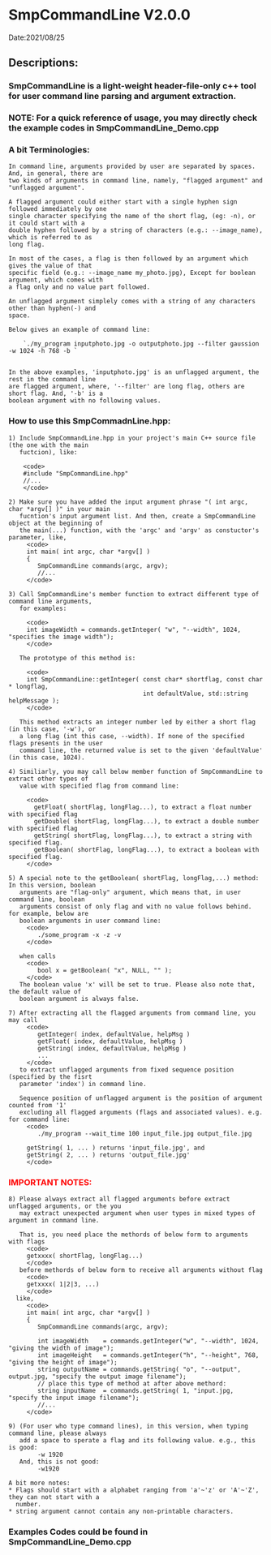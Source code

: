 # SmpCommandLine V2.0.0
Date:2021/08/25

## Descriptions: 

  ### SmpCommandLine is a light-weight header-file-only c++ tool for user command line parsing and argument extraction.

  ### NOTE: For a quick reference of usage, you may directly check the example codes in  SmpCommandLine_Demo.cpp
   
  ### A bit Terminologies: 
    In command line, arguments provided by user are separated by spaces. And, in general, there are  
    two kinds of arguments in command line, namely, "flagged argument" and "unflagged argument". 
    
    A flagged argument could either start with a single hyphen sign followed immediately by one 
    single character specifying the name of the short flag, (eg: -n), or it could start with a 
    double hyphen followed by a string of characters (e.g.: --image_name), which is referred to as 
    long flag. 
    
    In most of the cases, a flag is then followed by an argument which gives the value of that 
    specific field (e.g.: --image_name my_photo.jpg), Except for boolean argument, which comes with 
    a flag only and no value part followed.

    An unflagged argument simplely comes with a string of any characters other than hyphen(-) and 
    space.

    Below gives an example of command line:

        `./my_program inputphoto.jpg -o outputphoto.jpg --filter gaussion -w 1024 -h 768 -b `
        
    
    In the above examples, 'inputphoto.jpg' is an unflagged argument, the rest in the command line
    are flagged argument, where, '--filter' are long flag, others are short flag. And, '-b' is a 
    boolean argument with no following values.

  ### How to use this SmpCommadnLine.hpp:

    1) Include SmpCommandLine.hpp in your project's main C++ source file (the one with the main 
       fuctcion), like:

        <code>
        #include "SmpCommandLine.hpp"
        //...
        </code>

    2) Make sure you have added the input argument phrase "( int argc, char *argv[] )" in your main
       fucntion's input argument list. And then, create a SmpCommandLine object at the beginning of
       the main(...) function, with the 'argc' and 'argv' as constuctor's parameter, like,
         <code>
         int main( int argc, char *argv[] ) 
         {
            SmpCommandLine commands(argc, argv); 
            //...
         </code>
        
    3) Call SmpCommandLine's member function to extract different type of command line arguments,
       for examples:

         <code>
         int imageWidth = commands.getInteger( "w", "--width", 1024, "specifies the image width");
         </code>

       The prototype of this method is: 
           
         <code>
         int SmpCommandLine::getInteger( const char* shortflag, const char * longflag, 
                                         int defaultValue, std::string helpMessage );
         </code>
       
       This method extracts an integer number led by either a short flag (in this case, '-w'), or 
       a long flag (int this case, --width). If none of the specified flags presents in the user 
       command line, the returned value is set to the given 'defaultValue' (in this case, 1024).

    4) Similiarly, you may call below member function of SmpCommandLine to extract other types of 
       value with specified flag from command line:

         <code>
           getFloat( shortFlag, longFlag...), to extract a float number with specified flag
           getDouble( shortFlag, longFlag...), to extract a double number with specified flag
           getString( shortFlag, longFlag...), to extract a string with specified flag. 
           getBoolean( shortFlag, longFlag...), to extract a boolean with specified flag. 
         </code>

    5) A special note to the getBoolean( shortFlag, longFlag,...) method: In this version, boolean 
       arguments are "flag-only" argument, which means that, in user command line, boolean 
       arguments consist of only flag and with no value follows behind. for example, below are 
       boolean arguments in user command line:
         <code>
            ./some_program -x -z -v
         </code>

       when calls 
         <code>
            bool x = getBoolean( "x", NULL, "" );
         </code>
       The boolean value 'x' will be set to true. Please also note that, the default value of 
       boolean argument is always false.

    7) After extracting all the flagged arguments from command line, you may call 
         <code>
            getInteger( index, defaultValue, helpMsg )
            getFloat( index, defaultValue, helpMsg )
            getString( index, defaultValue, helpMsg )
            ...
         </code>
       to extract unflagged arguments from fixed sequence position (specified by the fisrt 
       parameter 'index') in command line. 
       
       Sequence position of unflagged argument is the position of argument counted from '1' 
       excluding all flagged arguments (flags and associated values). e.g. for command line: 
         <code>
            ./my_program --wait_time 100 input_file.jpg output_file.jpg 
       
         getString( 1, ... ) returns 'input_file.jpg', and
         getString( 2, ... ) returns 'output_file.jpg' 
         </code>
      
  ### <font color=#FF0000>IMPORTANT NOTES:</font> 

    8) Please always extract all flagged arguments before extract unflagged arguments, or the you 
       may extract unexpected argument when user types in mixed types of argument in command line. 

       That is, you need place the methords of below form to arguments with flags
         <code>
         getxxxx( shortFlag, longFlag...)
         </code>
       before methords of below form to receive all arguments without flag
         <code>
         getxxxx( 1|2|3, ...)
         </code>
      like,
         <code>
         int main( int argc, char *argv[] ) 
         {
            SmpCommandLine commands(argc, argv); 
            
            int imageWidth    = commands.getInteger("w", "--width", 1024, "giving the width of image");
            int imageHeight   = commands.getInteger("h", "--height", 768, "giving the height of image");
            string outputName = commands.getString( "o", "--output", output.jpg, "specify the output image filename");
            // place this type of method at after above methord:
            string inputName  = commands.getString( 1, "input.jpg, "specify the input image filename");
            //...
         </code>

    9) (For user who type command lines), in this version, when typing command line, please always
       add a space to sperate a flag and its following value. e.g., this is good: 
            -w 1920
       And, this is not good: 
            -w1920

    A bit more notes:
    * Flags should start with a alphabet ranging from 'a'~'z' or 'A'~'Z', they can not start with a
      number.
    * string argument cannot contain any non-printable characters.

  ### Examples Codes could be found in SmpCommandLine_Demo.cpp
